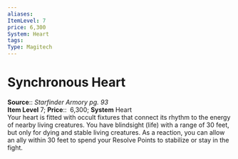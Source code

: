 ```yaml
---
aliases: 
ItemLevel: 7
price: 6,300
System: Heart
tags: 
Type: Magitech
---
```


# Synchronous Heart

**Source**:: _Starfinder Armory pg. 93_  
**Item Level** 7;
**Price**::  6,300; **System** Heart  
Your heart is fitted with occult fixtures that connect its rhythm to the energy of nearby living creatures. You have blindsight (life) with a range of 30 feet, but only for dying and stable living creatures. As a reaction, you can allow an ally within 30 feet to spend your Resolve Points to stabilize or stay in the fight.
